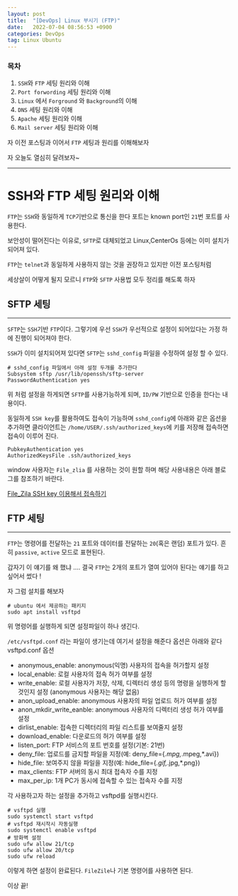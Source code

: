 ```yaml
---
layout: post
title:  "[DevOps] Linux 부시기 (FTP)"
date:   2022-07-04 08:56:53 +0900
categories: DevOps
tag: Linux Ubuntu
---
```


### 목차

1. `SSH`와 `FTP` 세팅 원리와 이해
2. `Port forwording` 세팅 원리와 이해
3. `Linux` 에서 `Forground` 와 `Background`의 이해
4. `DNS` 세팅 원리와 이해
5. `Apache` 세팅 원리와 이해
6. `Mail server` 세팅 원리와 이해


자 이전 포스팅과 이어서 `FTP` 세팅과 원리를 이해해보자 

자 오늘도 열심히 달려보자~

---

# SSH와 FTP 세팅 원리와 이해

`FTP`는 `SSH`와 동일하게 `TCP`기반으로 통신을 한다 포트는
known port인 `21`번 포트를 사용한다.

보안성이 떨어진다는 이유로, `SFTP`로 대체되었고
Linux,CenterOs 등에는 이미 설치가 되어져 있다.

`FTP`는 `telnet`과 동일하게 사용하지 않는 것을 권장하고 있지만
이전 포스팅처럼

세상살이 어떻게 될지 모르니 `FTP`와 `SFTP` 사용법 모두 정리를 해도록 하자




## SFTP 세팅
---

`SFTP`는 `SSH`기반 `FTP`이다. 그렇기에 우선 `SSH`가 우선적으로 설정이 되어있다는 가정 하에 진행이 되어져야 한다.

`SSH`가 이미 설치되어져 있다면 `SFTP`는 `sshd_config` 파일을 수정하여 설정 할 수 있다.

```linux
# sshd_config 파일에서 아래 설정 두개를 추가한다
Subsystem sftp /usr/lib/openssh/sftp-server
PasswordAuthentication yes
```

위 처럼 설정을 하게되면 `SFTP`를 사용가능하게 되며,
`ID/PW` 기반으로 인증을 한다는 내용이다.

동일하게 `SSH key`를 활용하여도 접속이 가능하며 `sshd_config`에 아래와 같은 옵션을 추가하면 클라이언트는 `/home/USER/.ssh/authorized_keys`에
키를 저장해 접속하면 접속이 이루어 진다.

    PubkeyAuthentication yes 
    AuthorizedKeysFile .ssh/authorized_keys 

window 사용자는 `File_zlia` 를 사용하는 것이 원할 하며 해당 사용내용은 아래 블로그를 참조하기 바란다.

[File_Zila SSH key 이용해서 접속하기](https://technfin.tistory.com/entry/SSH-Key%EB%A5%BC-%EC%9D%B4%EC%9A%A9%ED%95%B4%EC%84%9C-SFTP%EB%A1%9C-%EC%84%9C%EB%B2%84%EC%97%90-%EC%A0%91%EC%86%8D%ED%95%98%EA%B8%B0-Filezilla-sFTP-%ED%94%84%EB%A1%9C%EA%B7%B8%EB%9E%A8-%EC%9D%B4%EC%9A%A9)


## FTP 세팅
---

`FTP`는 명령어를 전달하는 `21` 포트와 데이터를 전달하는 `20`(혹은 랜덤) 포트가 있다. 흔히 `passive`, `active` 모드로 표현된다.

갑자기 이 얘기를 왜 했냐 .... 결국 `FTP`는 2개의 포트가 열여 있어야 된다는 얘기를 하고 싶어서 썼다 !


자 그럼 설치를 해보자 

```linux
# ubuntu 에서 제공하는 패키지
sudo apt install vsftpd
```

위 명령어를 실행하게 되면 설정파일이 하나 생긴다.

`/etc/vsftpd.conf` 라는 파일이 생기는데 여기서 설정을 해준다
옵션은 아래와 같다
    vsftpd.conf 옵션
   - anonymous_enable: anonymous(익명) 사용자의 접속을 허가할지 설정
   - local_enable: 로컬 사용자의 접속 허가 여부를 설정
   - write_enable: 로컬 사용자가 저장, 삭제, 디렉터리 생성 등의 명령을 실행하게 할 것인지 설정
   (anonymous 사용자는 해당 없음)
   - anon_upload_enable: anonymous 사용자의 파일 업로드 허가 여부를 설정
   - anon_mkdir_write_eanble: anonymous 사용자의 디렉터리 생성 허가 여부를 설정
   - dirlist_enable: 접속한 디렉터리의 파일 리스트를 보여줄지 설정
   - download_enable: 다운로드의 허가 여부를 설정
   - listen_port: FTP 서비스의 포트 번호를 설정(기본: 21번)
   - deny_file: 업로드를 금지할 파일을 지정(예: deny_file={*.mpg,*.mpeg,*.avi})
   - hide_file: 보여주지 않을 파일을 지정(예: hide_file={*.gif,*.jpg,*.png})
   - max_clients: FTP 서버의 동시 최대 접속자 수를 지정
   - max_per_ip: 1개 PC가 동시에 접속할 수 있는 접속자 수를 지정


각 사용하고자 하는 설정을 추가하고 vsftpd를 실행시킨다.
```liux
# vsftpd 실행
sudo systemctl start vsftpd
# vsftpd 재시작시 자동실행
sudo systemctl enable vsftpd
# 방화벽 설정
sudo ufw allow 21/tcp
sudo ufw allow 20/tcp
sudo ufw reload
```

이렇게 하면 설정이 완료된다. `FileZile`나 기본 명령어를 사용하면 된다.

이상 끝!






































